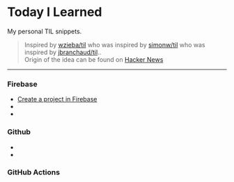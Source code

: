 # Today I Learned

My personal TIL snippets. 
> Inspired by [wzieba/til](https://github.com/wzieba/til) who was inspired by [simonw/til](https://github.com/simonw/til) who was inspired by [jbranchaud/til](https://github.com/jbranchaud/til).. <br>
> Origin of the idea can be found on [Hacker News](https://news.ycombinator.com/item?id=22908044)

---

### Firebase

- [Create a project in Firebase](til/firebase/create-project-in-firebase.md)
- 
- 

### Github
-
-

### GitHub Actions
